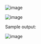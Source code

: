 ![image](https://user-images.githubusercontent.com/65298005/123542492-83acf980-d77c-11eb-8c15-edfa08a4990a.png)

![image](https://user-images.githubusercontent.com/65298005/123542509-9293ac00-d77c-11eb-8234-a1845524848f.png)


Sample output:


![image](https://user-images.githubusercontent.com/65298005/123542523-a50de580-d77c-11eb-9831-27ee15da087b.png)
